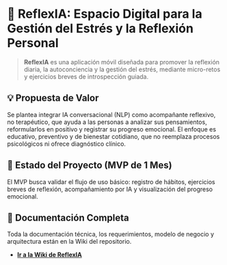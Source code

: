 # 🧠 ReflexIA: Espacio Digital para la Gestión del Estrés y la Reflexión Personal

> **ReflexIA** es una aplicación móvil diseñada para promover la reflexión diaria, la autoconciencia y la gestión del estrés, mediante micro-retos y ejercicios breves de introspección guiada.


## 💡 Propuesta de Valor

Se plantea integrar IA conversacional (NLP) como acompañante reflexivo, no terapéutico, que ayuda a las personas a analizar sus pensamientos, reformularlos en positivo y registrar su progreso emocional.
El enfoque es educativo, preventivo y de bienestar cotidiano, que no reemplaza procesos psicológicos ni ofrece diagnóstico clínico.


## 🚀 Estado del Proyecto (MVP de 1 Mes)

El MVP busca validar el flujo de uso básico: registro de hábitos, ejercicios breves de reflexión, acompañamiento por IA y visualización del progreso emocional.


## 📖 Documentación Completa

Toda la documentación técnica, los requerimientos, modelo de negocio y arquitectura están en la Wiki del repositorio.

* [**Ir a la Wiki de ReflexIA**](https://github.com/Ana3Lu/alerta360-app/wiki)
